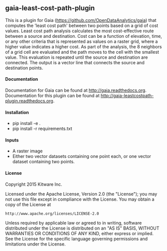 ## gaia-least-cost-path-plugin

This is a plugin for Gaia (https://github.com/OpenDataAnalytics/gaia) that
computes the 'least cost path' between two points based on a grid of cost values.
Least cost path analysis calculates the most cost-effective route between a source and destination.
Cost can be a function of elevation, time, or any other criteria that is represented as values on a raster grid, where a higher value indicates a higher cost.
As part of the analysis, the 8 neighbors of a grid cell are evaluated and the path moves to the cell with the smallest value.
This evaluation is repeated until the source and destination are connected.  The output is a vector line that connects the source and destination points.


#### Documentation

Documentation for Gaia can be found at http://gaia.readthedocs.org.
Documentation for this plugin can be found at http://gaia-leastcostpath-plugin.readthedocs.org.

#### Installation

  - pip install -e .
  - pip install -r requirements.txt

#### Inputs
  - A raster image
  - Either two vector datasets containing one point each, or one vector dataset containing two points.

#### License

Copyright 2015 Kitware Inc.

Licensed under the Apache License, Version 2.0 (the "License"); you may not use this file except in compliance with the License. You may obtain a copy of the License at

    http://www.apache.org/licenses/LICENSE-2.0


Unless required by applicable law or agreed to in writing, software distributed under the License is distributed on an "AS IS" BASIS, WITHOUT WARRANTIES OR CONDITIONS OF ANY KIND, either express or implied. See the License for the specific language governing permissions and limitations under the License.
